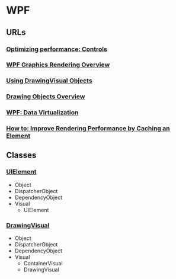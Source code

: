 # WPF

## URLs

### [Optimizing performance: Controls](https://docs.microsoft.com/en-us/dotnet/desktop/wpf/advanced/optimizing-performance-controls?view=netframeworkdesktop-4.8)

### [WPF Graphics Rendering Overview](https://docs.microsoft.com/en-us/dotnet/desktop/wpf/graphics-multimedia/wpf-graphics-rendering-overview?view=netframeworkdesktop-4.8)
### [Using DrawingVisual Objects](https://docs.microsoft.com/en-us/dotnet/desktop/wpf/graphics-multimedia/using-drawingvisual-objects?view=netframeworkdesktop-4.8)

### [Drawing Objects Overview](https://docs.microsoft.com/en-us/dotnet/desktop/wpf/graphics-multimedia/drawing-objects-overview?view=netframeworkdesktop-4.8)

### [WPF: Data Virtualization](https://www.codeproject.com/Articles/34405/WPF-Data-Virtualization)

### [How to: Improve Rendering Performance by Caching an Element](https://docs.microsoft.com/en-us/dotnet/desktop/wpf/graphics-multimedia/how-to-improve-rendering-performance-by-caching-an-element?view=netframeworkdesktop-4.8)

## Classes

### [UIElement](https://docs.microsoft.com/en-us/dotnet/api/system.windows.uielement?view=windowsdesktop-6.0)

- Object
- DispatcherObject
- DependencyObject
- Visual
  - UIElement

### [DrawingVisual](https://docs.microsoft.com/en-us/dotnet/api/system.windows.media.drawingvisual?view=windowsdesktop-6.0)

- Object
- DispatcherObject
- DependencyObject
- Visual
  - ContainerVisual
  - DrawingVisual




